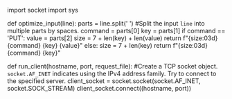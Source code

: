 
import socket
import sys

def optimize_input(line):
    parts = line.split(' ')  #Split the input `line` into multiple parts by spaces.
    command = parts[0]
    key = parts[1]
    if command == 'PUT':
        value = parts[2]
        size = 7 + len(key) + len(value)
        return f"{size:03d} {command} {key} {value}"
    else:
        size = 7 + len(key)
        return f"{size:03d} {command} {key}"

def run_client(hostname, port, request_file):
      #Create a TCP socket object. `socket.AF_INET` indicates using the IPv4 address family. Try to connect to the specified server.
     client_socket = socket.socket(socket.AF_INET, socket.SOCK_STREAM)
     client_socket.connect((hostname, port))
    
